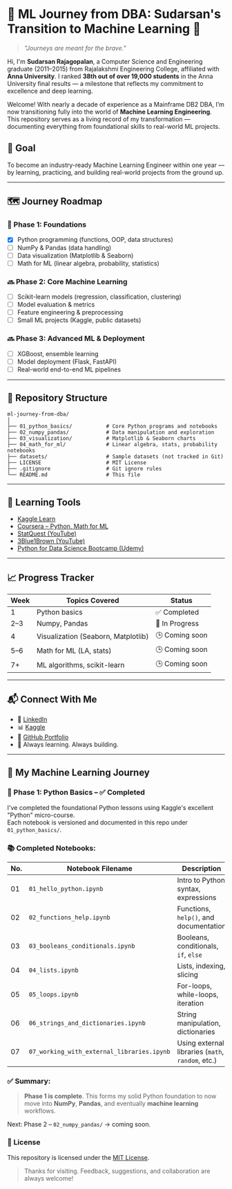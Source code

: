 # 🧠 ML Journey from DBA: Sudarsan's Transition to Machine Learning 🚀

> *"Journeys are meant for the brave."*

Hi, I'm **Sudarsan Rajagopalan**, a Computer Science and Engineering graduate (2011–2015) from Rajalakshmi Engineering College, affiliated with **Anna University**. I ranked **38th out of over 19,000 students** in the Anna University final results — a milestone that reflects my commitment to excellence and deep learning.

Welcome! With nearly a decade of experience as a Mainframe DB2 DBA, I’m now transitioning fully into the world of **Machine Learning Engineering**. This repository serves as a living record of my transformation — documenting everything from foundational skills to real-world ML projects.

## 🎯 Goal

To become an industry-ready Machine Learning Engineer within one year — by learning, practicing, and building real-world projects from the ground up.

---

## 🗺️ Journey Roadmap

### 🔄 Phase 1: Foundations
- [X] Python programming (functions, OOP, data structures)
- [ ] NumPy & Pandas (data handling)
- [ ] Data visualization (Matplotlib & Seaborn)
- [ ] Math for ML (linear algebra, probability, statistics)

### 🔜 Phase 2: Core Machine Learning
- [ ] Scikit-learn models (regression, classification, clustering)
- [ ] Model evaluation & metrics
- [ ] Feature engineering & preprocessing
- [ ] Small ML projects (Kaggle, public datasets)

### 🔜 Phase 3: Advanced ML & Deployment
- [ ] XGBoost, ensemble learning
- [ ] Model deployment (Flask, FastAPI)
- [ ] Real-world end-to-end ML pipelines

---

## 🧪 Repository Structure

```text
ml-journey-from-dba/
│
├── 01_python_basics/           # Core Python programs and notebooks
├── 02_numpy_pandas/            # Data manipulation and exploration
├── 03_visualization/           # Matplotlib & Seaborn charts
├── 04_math_for_ml/             # Linear algebra, stats, probability notebooks
├── datasets/                   # Sample datasets (not tracked in Git)
├── LICENSE                     # MIT License
├── .gitignore                  # Git ignore rules
└── README.md                   # This file
```

---

## 🧠 Learning Tools

- [Kaggle Learn](https://www.kaggle.com/learn)
- [Coursera – Python, Math for ML](https://www.coursera.org/)
- [StatQuest (YouTube)](https://www.youtube.com/user/joshstarmer)
- [3Blue1Brown (YouTube)](https://www.youtube.com/@3blue1brown)
- [Python for Data Science Bootcamp (Udemy)](https://www.udemy.com/course/python-for-data-science-and-machine-learning-bootcamp/)

---

## 📈 Progress Tracker
| Week | Topics Covered                      | Status          |
|------|-------------------------------------|-----------------|
| 1    | Python basics                       | ✅ Completed    |
| 2–3  | Numpy, Pandas                       | 🔄 In Progress  |
| 4    | Visualization (Seaborn, Matplotlib) | 🕒 Coming soon  |
| 5–6  | Math for ML (LA, stats)             | 🕒 Coming soon  |
| 7+   | ML algorithms, scikit-learn         | 🕒 Coming soon  |

---

## 📬 Connect With Me

- 💼 [LinkedIn](https://www.linkedin.com/in/sudarsan-rajagopalan-17572b61)
- 📊 [Kaggle](https://www.kaggle.com/sudarsanr)
- 🐍 [GitHub Portfolio](https://github.com/SudarsanRajagopalan)
- 🧠 Always learning. Always building.

---

## 🚀 My Machine Learning Journey

### 🧠 Phase 1: Python Basics – ✅ Completed

I've completed the foundational Python lessons using Kaggle's excellent "Python" micro-course.  
Each notebook is versioned and documented in this repo under `01_python_basics/`.

### 📚 Completed Notebooks:

| No.| Notebook Filename | Description |
|----|-------------------|-------------|
| 01 | `01_hello_python.ipynb` | Intro to Python syntax, expressions |
| 02 | `02_functions_help.ipynb` | Functions, `help()`, and documentation |
| 03 | `03_booleans_conditionals.ipynb` | Booleans, conditionals, `if`, `else` |
| 04 | `04_lists.ipynb` | Lists, indexing, slicing |
| 05 | `05_loops.ipynb` | For-loops, while-loops, iteration |
| 06 | `06_strings_and_dictionaries.ipynb` | String manipulation, dictionaries |
| 07 | `07_working_with_external_libraries.ipynb` | Using external libraries (`math`, `random`, etc.) |

### ✅ Summary:
> **Phase 1 is complete**. This forms my solid Python foundation to now move into **NumPy**, **Pandas**, and eventually **machine learning** workflows.

Next: Phase 2 – `02_numpy_pandas/` → coming soon.


### 🔖 License

This repository is licensed under the [MIT License](LICENSE).

> Thanks for visiting. Feedback, suggestions, and collaboration are always welcome!
